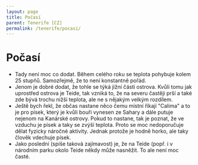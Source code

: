 ```yaml
---
layout: page
title: Počasí
parent: Tenerife [CZ]
permalink: /tenerife/pocasi/
---
```


# Počasí

- Tady není moc co dodat. Během celého roku se teplota pohybuje kolem 25 stupňů. Samozřejmě, že to není konstantně pořád.
- Jenom je dobré dodat, že tohle se týká jižní části ostrova. Kvůli tomu jak uprostřed ostrova je Teide, tak vzniká to, že na severu častěji prší a také zde bývá trochu nižší teplota, ale ne s nějakým velkým rozdílem.
- Ještě bych řekl, že občas nastane něco čemu místní říkají "Calima" a to je pro písek, který je kvůli bouři vynesen ze Sahary a dále putuje nejenom na Kanárské ostrovy. Pokud to nastane, tak je poznat, že ve vzduchu je písek a taky se zvýší teplota. Proto se moc nedoporučuje dělat fyzicky náročné aktivity. Jednak protože je hodně horko, ale taky člověk vdechuje písek.
- Jako poslední (spíše taková zajímavost) je, že na Teide (popř. i v národním parku okolo Teide někdy může nasněžit. To ale není moc časté.